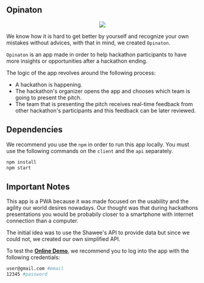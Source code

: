 ## Opinaton

<p align="center">
  <img width="auto" height="auto" src="assets/mockup/opination-mockup.png">
</p>

We know how it is hard to get better by yourself and recognize your own mistakes without advices, with that in mind, we created `Opinaton`. 

`Opinaton` is an app made in order to help hackathon participants to have more insights or opportunities after a hackathon ending.

The logic of the app revolves around the following process:
- A hackathon is happening.
- The hackathon's organizer opens the app and chooses which team is going to present the pitch.
- The team that is presenting the pitch receives real-time feedback from other hackathon's participants and this feedback can be later reviewed.

## Dependencies
We recommend you use the `npm` in order to run this app locally. You must use the following commands on the `client` and the `api` separately.
```sh
npm install
npm start
```

## Important Notes
This app is a PWA because it was made focused on the usability and the agility our world desires nowadays.
Our thought was that during hackathons presentations you would be probabily closer to a smartphone with internet connection than a computer.

The initial idea was to use the Shawee's API to provide data but since we could not, we created our own simplified API.

To test the [**Online Demo**](https://op1naton.web.app), we recommend you to log into the app with the following credentials:
```sh
user@gmail.com #email
12345 #password
```